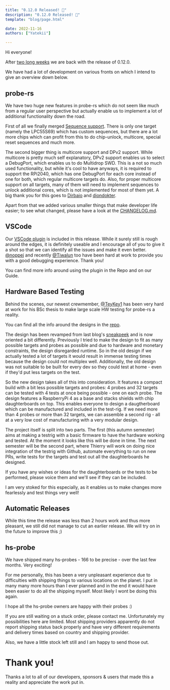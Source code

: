```yaml
---
title: "0.12.0 Released! 🎉"
description: "0.12.0 Released! 🎉"
template: "blog/page.html"

date: 2022-11-16
authors: ["Yatekii"]

---
```


Hi everyone!

After [two long weeks](/blog/release-0-11-0/#automatic-releases) we are back
with the release of 0.12.0.

We have had a lot of development on various fronts on which I intend to give an
overview down below.

<!--more-->

## probe-rs

We have two huge new features in probe-rs which do not seem like much from a
regular user perspective but actually enable us to implement a lot of additional
functionality down the road.

First of all we finally merged
[Sequence support](/blog/release-0-11-0/#debug-sequences). There is only one
target (namely the LPC55S69) which has custom sequences, but there are a lot
more chips which can profit from this to do chip-unlock, multicore, special
reset sequences and much more.

The second bigger thing is multicore support and DPv2 support. While multicore
is pretty much self explanatory, DPv2 support enables us to select a DebugPort,
which enables us to do Multidrop SWD. This is a not so much used functionality,
but while it's cool to have anyways, it is required to support the RPi2040,
which has one DebugPort for each core instead of one for both, which regular
multicore targets do. Also, for proper multicore support on all targets, many of
them will need to implement sequences to unlock additional cores, which is not
implemented for most of them yet. A big thank you for this goes to
[Dirbaio](https://github.com/Dirbaio) and
[diondokter](https://github.com/diondokter).

Apart from that we added various smaller things that make developer life easier;
to see what changed, please have a look at the
[CHANGELOG.md](https://github.com/probe-rs/probe-rs/blob/master/CHANGELOG.md).

## VSCode

Our [VSCode plugin](https://github.com/probe-rs/vscode) is included in this
release. While it surely still is rough around the edges, it is definitely
useable and I encourage all of you to give it a shot so that we can identify all
the issues and make it even better. [@noppej](https://github.com/noppej) and
recently [@Tiwalun](https://github.com/Tiwalun) too have been hard at work to
provide you with a good debugging experience. Thank you!

You can find more info around using the plugin in the Repo and on our Guide.

## Hardware Based Testing

Behind the scenes, our newest crewmember, [@TeyKey1](https://github.com/TeyKey1)
has been very hard at work for his BSc thesis to make large scale HW testing for
probe-rs a reality.

You can find all the info around the designs in the
[repo](https://github.com/probe-rs/hive).

The design has been revamped from last blog's
[sneakpeek](/blog/release-0-11-0/#hardware-based-testing) and is now oriented a
bit differently. Previously I tried to make the design to fit as many possible
targets and probes as possible and due to hardware and monetary constraints, the
design disregarded runtime. So in the old design if we actually tested a lot of
targets it would result in immense testing times because the design could not
multiplex well. Additionally, the old design was not suitable to be built for
every dev so they could test at home - even if they'd put less targets on the
test.

So the new design takes all of this into consideration. It features a compact
build with a bit less possible targets and probes: 4 probes and 32 targets can
be tested with 4 tests at once being possible - one on each probe. The design
features a RaspberryPi 4 as a base and stacks shields with chip daughterboards
on top. This enables everyone to design a daugtherboard which can be
manufactured and included in the test-rig. If we need more than 4 probes or more
than 32 targets, we can assemble a second rig - all at a very low cost of
manufacturing with a very modular design.

The project itself is split into two parts. The first (this autumn semester)
aims at making a testrig with a basic firmware to have the hardware working and
tested. At the moment it looks like this will be done in time. The next semester
will be the second part, where Thierry will work on doing nice integration of
the testrig with Github, automate everything to run on new PRs, write tests for
the targets and test out all the daughterboards he designed.

If you have any wishes or ideas for the daughterboards or the tests to be
performed, please voice them and we'll see if they can be included.

I am very stoked for this especially, as it enables us to make changes more
fearlessly and test things very well!

## Automatic Releases

While this time the release was less than 2 hours work and thus more pleasant,
we still did not manage to cut an earlier release. We will try on in the future
to improve this ;)

## hs-probe

We have shipped many hs-probes - 166 to be precise - over the last few months.
Very exciting!

For me personally, this has been a very unpleasant experience due to
difficulties with shipping things to various locations on the planet. I put in
many many more hours than I ever planned and in the end it would have been
easier to do all the shipping myself. Most likely I wont be doing this again.

I hope all the hs-probe owners are happy with their probes :)

If you are still waiting on a stuck order, please contact me. Unfortunately my
possibilities here are limited. Most shipping providers apparently do not report
shipping status back properly and have very different requirements and delivery
times based on country and shipping provider.

Also, we have a little stock left still and I am happy to send those out.

# Thank you!

Thanks a lot to all of our developers, sponsors & users that made this a reality
and appreciate the work put in.
